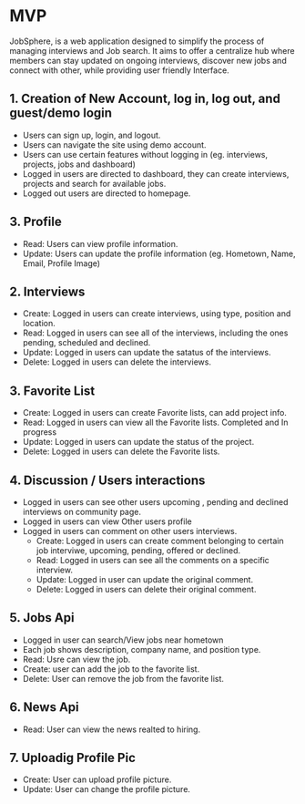 # MVP

JobSphere, is a web application designed to simplify the process of managing interviews and Job search. It aims to offer a centralize hub where members can stay updated on ongoing interviews, discover new jobs and connect with other, while providing user friendly Interface. 

## 1. Creation of New Account, log in, log out, and guest/demo login 

- Users can sign up, login, and logout.
- Users can navigate the site using demo account.
- Users can use certain features without logging in (eg. interviews, projects, jobs and dashboard)
- Logged in users are directed to dashboard, they can create interviews, projects and search for available jobs. 
- Logged out users are directed to homepage. 

## 3. Profile

- Read: Users can view profile information.
- Update: Users can update the profile information (eg. Hometown, Name, Email, Profile Image)

## 2. Interviews

- Create: Logged in users can create interviews, using type, position and location.
- Read: Logged in users can see all of the interviews, including the ones pending, scheduled and declined. 
- Update: Logged in users can update the satatus of the interviews.
- Delete: Logged in users can delete the interviews.

## 3. Favorite List 
- Create: Logged in users can create Favorite lists, can add project info.
- Read: Logged in users can view all the Favorite lists. Completed and In progress
- Update: Logged in users can update the status of the project.
- Delete: Logged in users can delete the Favorite lists. 

## 4. Discussion / Users interactions
- Logged in users can see other users upcoming , pending and declined interviews on community page. 
- Logged in users can view Other users profile 
- Logged in users can comment on other users interviews. 
    - Create: Logged in users can create comment belonging to certain job interviwe, upcoming, pending, offered or declined. 
    - Read: Logged in users can see all the comments on a specific interview. 
    - Update: Logged in user can update the original comment. 
    - Delete: Logged in users can delete their original comment.

## 5. Jobs Api 
- Logged in user can search/View jobs near hometown
- Each job shows description, company name, and position type. 
- Read: Usre can view the job. 
- Create: user can add the job to the favorite list. 
- Delete: User can remove the job from the favorite list. 
## 6. News Api
- Read: User can view the news realted to hiring. 
## 7. Uploadig Profile Pic
- Create: User can upload profile picture.
- Update: User can change the profile picture. 






